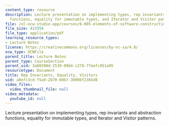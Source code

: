 ```yaml
---
content_type: resource
description: Lecture presentation on implementing types, rep invariants and abstraction
  functions, equality for immutable types, and Iterator and Visitor patterns.
file: /ol-ocw-studio-app/courses/6-005-elements-of-software-construction-fall-2008/a0efc3cdf5a92b700db73090bf2365d8_MIT6_005f08_lec14.pdf
file_size: 413354
file_type: application/pdf
learning_resource_types:
- Lecture Notes
license: https://creativecommons.org/licenses/by-nc-sa/4.0/
ocw_type: OCWFile
parent_title: Lecture Notes
parent_type: CourseSection
parent_uid: 3a88398d-2539-09b4-c278-7feefc951a95
resourcetype: Document
title: Rep Invariants, Equality, Visitors
uid: a0efc3cd-f5a9-2b70-0db7-3090bf2365d8
video_files:
  video_thumbnail_file: null
video_metadata:
  youtube_id: null
---
```

Lecture presentation on implementing types, rep invariants and abstraction functions, equality for immutable types, and Iterator and Visitor patterns.